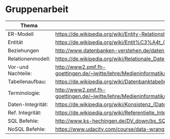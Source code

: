 # Gruppenarbeit

| Thema              | Link                                                                                                                           |  
| ------------------ | ------------------------------------------------------------------------------------------------------------------------------ |  
| ER-Modell          | https://de.wikipedia.org/wiki/Entity-Relationship-Modell                                                                       |  
| Entität            | https://de.wikipedia.org/wiki/Entit%C3%A4t_(Informatik)                                                                        |  
| Beziehungen        | http://www.datenbanken-verstehen.de/datenmodellierung/beziehungen-datenbanken/                                                 |  
| Relationenmodell:  | https://de.wikipedia.org/wiki/Relationale_Datenbankhttp://www.gitta.info/LogicModelin/de/html/RelDBDesign_RepKonzER.html       |  
| Vor-und Nachteile: | http://www2.pmf.fh-goettingen.de/~jwitte/lehre/Medieninformatik/Datenbanken/Vorlesungskripte/Das%20Relationenmodell.pdf        |  
| Tabellenaufbau:    | https://de.wikipedia.org/wiki/Datenbanktabelle                                                                                 |  
| Terminologie:      | http://www2.pmf.fh-goettingen.de/~jwitte/lehre/Medieninformatik/Datenbanken/Vorlesungskripte/Das%20Relationenmodell.pdf#page=3 |  
| Daten-Integrität:  | https://de.wikipedia.org/wiki/Konsistenz_(Datenspeicherung)#Konsistenz_in_klassischen_relationalen_Datenbanken                 |  
| Ref. Integrität:   | https://de.wikipedia.org/wiki/Referentielle_Integrit%C3%A4t                                                                    |  
| SQL Befehle:       | http://www.ks-hechingen.de/DV_down/bs_SQL.pdf                                                                                  |  
| NoSQL Befehle:     | https://www.udacity.com/course/data-wrangling-with-mongodb--ud032                                                              |  
